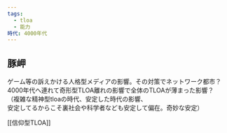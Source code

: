 ```yaml
---
tags:
  - tloa
  - 能力
時代: 4000年代
---
```

 ## 豚岬
 ゲーム等の訴えかける人格型メディアの影響。その対策でネットワーク都市？  
4000年代へ連れて奇形型TLOA離れの影響で全体のTLOAが薄まった影響？  
（複雑な精神型tloaの時代、安定した時代の影響、  
安定してるからこそ裏社会や科学者なども安定して偏在。奇妙な安定）

[[信仰型TLOA]]